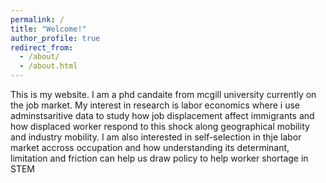 ```yaml
---
permalink: /
title: "Welcome!"
author_profile: true
redirect_from:
  - /about/
  - /about.html
---
```


This is my website. I am a phd candaite from mcgill university currently on the job market. My interest in research is labor economics where i use adminstsaritive data to study how job displacement affect immigrants and how displaced worker respond to this shock along geographical mobility and industry mobility. I am also interested in self-selection in thje labor market accross occupation and how understanding its determinant, limitation and friction can help us draw policy to help worker shortage in STEM
